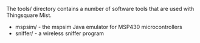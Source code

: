 The tools/ directory contains a number of software tools that are used
with Thingsquare Mist.

* mspsim/ - the mspsim Java emulator for MSP430 microcontrollers
* sniffer/ - a wireless sniffer program
